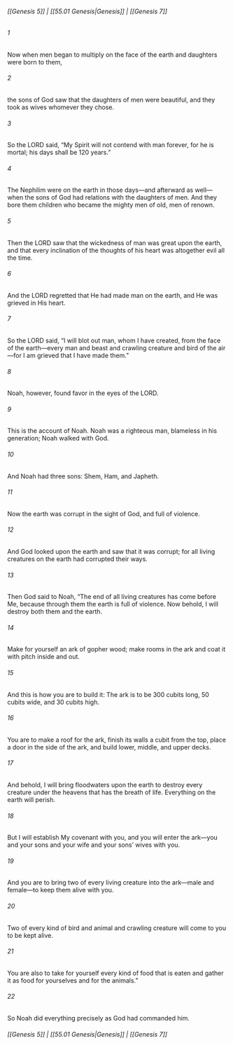 
###### [[Genesis 5]] | [[55.01 Genesis|Genesis]] | [[Genesis 7]]

###### 1
Now when men began to multiply on the face of the earth and daughters were born to them,
###### 2
the sons of God saw that the daughters of men were beautiful, and they took as wives whomever they chose.
###### 3
So the LORD said, “My Spirit will not contend with man forever, for he is mortal; his days shall be 120 years.”
###### 4
The Nephilim were on the earth in those days—and afterward as well—when the sons of God had relations with the daughters of men. And they bore them children who became the mighty men of old, men of renown.
###### 5
Then the LORD saw that the wickedness of man was great upon the earth, and that every inclination of the thoughts of his heart was altogether evil all the time.
###### 6
And the LORD regretted that He had made man on the earth, and He was grieved in His heart.
###### 7
So the LORD said, “I will blot out man, whom I have created, from the face of the earth—every man and beast and crawling creature and bird of the air—for I am grieved that I have made them.”
###### 8
Noah, however, found favor in the eyes of the LORD.
###### 9
This is the account of Noah. Noah was a righteous man, blameless in his generation; Noah walked with God.
###### 10
And Noah had three sons: Shem, Ham, and Japheth.
###### 11
Now the earth was corrupt in the sight of God, and full of violence.
###### 12
And God looked upon the earth and saw that it was corrupt; for all living creatures on the earth had corrupted their ways.
###### 13
Then God said to Noah, “The end of all living creatures has come before Me, because through them the earth is full of violence. Now behold, I will destroy both them and the earth.
###### 14
Make for yourself an ark of gopher wood; make rooms in the ark and coat it with pitch inside and out.
###### 15
And this is how you are to build it: The ark is to be 300 cubits long, 50 cubits wide, and 30 cubits high.
###### 16
You are to make a roof for the ark, finish its walls a cubit from the top, place a door in the side of the ark, and build lower, middle, and upper decks.
###### 17
And behold, I will bring floodwaters upon the earth to destroy every creature under the heavens that has the breath of life. Everything on the earth will perish.
###### 18
But I will establish My covenant with you, and you will enter the ark—you and your sons and your wife and your sons’ wives with you.
###### 19
And you are to bring two of every living creature into the ark—male and female—to keep them alive with you.
###### 20
Two of every kind of bird and animal and crawling creature will come to you to be kept alive.
###### 21
You are also to take for yourself every kind of food that is eaten and gather it as food for yourselves and for the animals.”
###### 22
So Noah did everything precisely as God had commanded him.

###### [[Genesis 5]] | [[55.01 Genesis|Genesis]] | [[Genesis 7]]
